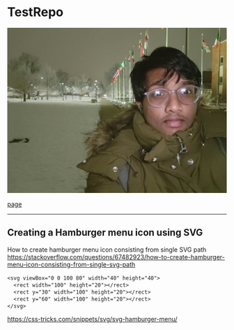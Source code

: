 # TestRepo
![text](Me.jpg)


[page](Second.md)


-----
## Creating a Hamburger menu icon using SVG
How to create hamburger menu icon consisting from single SVG path
https://stackoverflow.com/questions/67482923/how-to-create-hamburger-menu-icon-consisting-from-single-svg-path
```
<svg viewBox="0 0 100 80" width="40" height="40">
  <rect width="100" height="20"></rect>
  <rect y="30" width="100" height="20"></rect>
  <rect y="60" width="100" height="20"></rect>
</svg>
```
<https://css-tricks.com/snippets/svg/svg-hamburger-menu/>
